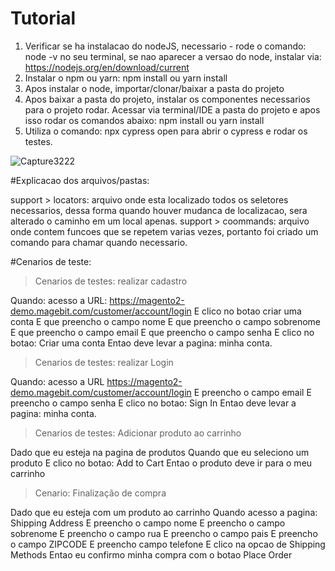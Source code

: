 # Tutorial

1. Verificar se ha instalacao do nodeJS, necessario - rode o comando: node -v no seu terminal, se nao aparecer a versao do node, instalar via: https://nodejs.org/en/download/current
2. Instalar o npm ou yarn: npm install ou yarn install
3. Apos instalar o node, importar/clonar/baixar a pasta do projeto
4. Apos baixar a pasta do projeto, instalar os componentes necessarios para o projeto rodar. Acessar via terminal/IDE a pasta do projeto e apos isso rodar os comandos abaixo:  npm install ou yarn install
5. Utiliza o comando: npx cypress open para abrir o cypress e rodar os testes.
   
![Capture3222](https://github.com/carolaine-viana/testes-automatizados/assets/65136543/3056f998-6fdf-4ae6-965e-84b349977fa9)


#Explicacao dos arquivos/pastas:

support > locators: arquivo onde esta localizado todos os seletores necessarios, dessa forma quando houver mudanca de localizacao, sera alterado o caminho em um local apenas.
support > coommands: arquivo onde contem funcoes que se repetem varias vezes, portanto foi criado um comando para chamar quando necessario.

#Cenarios de teste:

> Cenarios de testes: realizar cadastro

  Quando: acesso a URL: https://magento2-demo.magebit.com/customer/account/login
  E clico no botao criar uma conta
  E que preencho o campo nome
  E que preencho o campo sobrenome
  E que preencho o campo email
  E que preencho o campo senha
  E clico no botao: Criar uma conta
  Entao deve levar a pagina: minha conta.

  > Cenarios de testes: realizar Login

  Quando: acesso a URL https://magento2-demo.magebit.com/customer/account/login
  E preencho o campo email
  E preencho o campo senha
  E clico no botao: Sign In
  Entao deve levar a pagina: minha conta. 

 > Cenarios de testes: Adicionar produto ao carrinho
  
  Dado que eu esteja na pagina de produtos
  Quando que eu seleciono um produto
  E clico no botao: Add to Cart
  Entao o produto deve ir para o meu carrinho

  
  > Cenario: Finalização de compra
  
  Dado que eu esteja com um produto ao carrinho
  Quando acesso a pagina: Shipping Address
  E preencho o campo nome
  E preencho o campo sobrenome
  E preencho o campo rua
  E preencho o campo pais
  E preencho o campo ZIPCODE
  E preencho campo telefone
  E clico na opcao de Shipping Methods
  Entao eu confirmo minha compra com o botao Place Order
